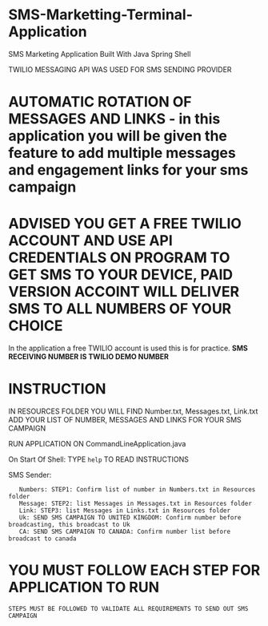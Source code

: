 # SMS-Marketting-Terminal-Application
SMS Marketing Application Built With Java Spring Shell

TWILIO MESSAGING API WAS USED FOR SMS SENDING PROVIDER
# AUTOMATIC ROTATION OF MESSAGES AND LINKS - in this application you will be given the feature to add multiple messages and engagement links for your sms campaign

# ADVISED YOU GET A FREE TWILIO ACCOUNT AND USE API CREDENTIALS ON PROGRAM TO GET SMS TO YOUR DEVICE, PAID VERSION ACCOINT WILL DELIVER SMS TO ALL NUMBERS OF YOUR CHOICE 
In the application a free TWILIO account is used this is for practice. 
**SMS RECEIVING NUMBER IS TWILIO DEMO NUMBER** 

# INSTRUCTION
IN RESOURCES FOLDER YOU WILL FIND Number.txt, Messages.txt, Link.txt 
ADD YOUR LIST OF NUMBER, MESSAGES AND LINKS FOR YOUR SMS CAMPAIGN 

RUN APPLICATION ON CommandLineApplication.java

On Start Of Shell: TYPE `help` TO READ INSTRUCTIONS

SMS Sender:


       Numbers: STEP1: Confirm list of number in Numbers.txt in Resources folder
       Message: STEP2: list Messages in Messages.txt in Resources folder
       Link: STEP3: list Messages in Links.txt in Resources folder
       Uk: SEND SMS CAMPAIGN TO UNITED KINGDOM: Confirm number before broadcasting, this broadcast to Uk
       CA: SEND SMS CAMPAIGN TO CANADA: Confirm number list before broadcast to canada


# YOU MUST FOLLOW EACH STEP FOR APPLICATION TO RUN
`STEPS MUST BE FOLLOWED TO VALIDATE ALL REQUIREMENTS TO SEND OUT SMS CAMPAIGN`
      
